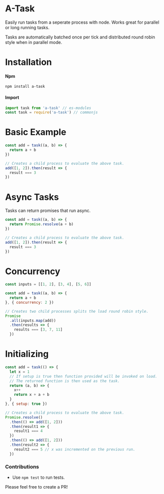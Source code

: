 # A-Task
Easily run tasks from a seperate process with node. Works great for parallel or long running tasks.

Tasks are automatically batched once per tick and distributed round robin style when in parallel mode.

# Installation

#### Npm
```console
npm install a-task
```

#### Import
```javascript
import task from 'a-task' // es-modules
const task = require('a-task') // commonjs
```

# Basic Example
```javascript
const add = task((a, b) => {
  return a + b
})

// Creates a child process to evaluate the above task.
add([1, 2]).then(result => {
  result === 3
})
```

# Async Tasks
Tasks can return promises that run async.

```javascript
const add = task((a, b) => {
  return Promise.resolve(a + b)
})

// Creates a child process to evaluate the above task.
add([1, 2]).then(result => {
  result === 3
})
```

# Concurrency
```javascript
const inputs = [[1, 2], [3, 4], [5, 6]]

const add = task((a, b) => {
  return a + b
}, { concurrency: 2 })

// Creates two child processes splits the load round robin style.
Promise
  .all(inputs.map(add))
  .then(results => {
    results === [3, 7, 11]
  })
```

# Initializing
```javascript
const add = task(() => {
  let x = 1
  // If setup is true then function provided will be invoked on load.
  // The returned function is then used as the task.
  return (a, b) => {
    x++
    return x + a + b
  }
}, { setup: true })

// Creates a child process to evaluate the above task.
Promise.resolve()
  .then(() => add([1, 2]))
  .then(result1 => {
    result1 === 4
  })
  .then(() => add([1, 2]))
  .then(result2 => {
    result2 === 5 // x was incremented on the previous run.
  })
```

### Contributions

* Use `npm test` to run tests.

Please feel free to create a PR!

